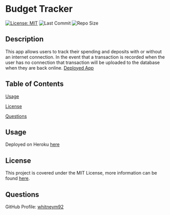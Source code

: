 # Budget Tracker
  [![License: MIT](https://img.shields.io/badge/License-MIT-yellow.svg)](https://opensource.org/licenses/MIT) ![Last Commit](https://img.shields.io/github/last-commit/whitneym92/offline_budget_tracker) ![Repo Size](https://img.shields.io/github/repo-size/whitneym92/offline_budget_tracker)

## Description
This app allows users to track their spending and deposits with or without an internet connection. In the event that a transaction is recorded when the user has no connection that transaction will be uploaded to the database when they are back online. 
[Deployed App](https://whispering-bayou-04785.herokuapp.com/)
  
## Table of Contents

[Usage](#Usage)

[License](#License)

[Questions](#Questions)
  

  
## Usage
Deployed on Heroku [here](https://whispering-bayou-04785.herokuapp.com/)
  
## License
This project is covered under the MIT License, more information can be found [here](https://opensource.org/licenses/MIT).

 
## Questions 
GitHub Profile: [whitneym92](http://github.com/whitney92)
